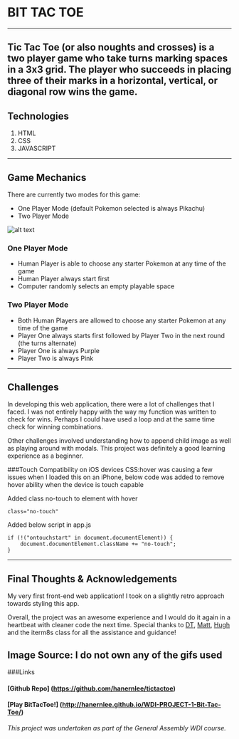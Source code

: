 # BIT TAC TOE
---
Tic Tac Toe (or also noughts and crosses) is a two player game who take turns marking spaces in a 3x3 grid. The player who succeeds in placing three of their marks in a horizontal, vertical, or diagonal row wins the game.
---
## Technologies

1. HTML
2. CSS
3. JAVASCRIPT
-------------------------------------------------------------------
## Game Mechanics

There are currently two modes for this game:
- One Player Mode (default Pokemon selected is always Pikachu)
- Two Player Mode

![alt text](http://imgur.com/ro0G7gx)

### One Player Mode
- Human Player is able to choose any starter Pokemon at any time of the game
- Human Player always start first
- Computer randomly selects an empty playable space

### Two Player Mode
- Both Human Players are allowed to choose any starter Pokemon at any time of the game
- Player One always starts first followed by Player Two in the next round (the turns alternate)
- Player One is always Purple
- Player Two is always Pink
-------------------------------------------------------------------
## Challenges

In developing this web application, there were a lot of challenges that I faced. I was not entirely happy with the way my function was written to check for wins. Perhaps I could have used a loop and at the same time check for winning combinations.

Other challenges involved understanding how to append child image as well as playing around with modals. This project was definitely a good learning experience as a beginner.


###Touch Compatibility on iOS devices
CSS:hover was causing a few issues when I loaded this on an iPhone, below code was added to remove hover ability when the device is touch capable

Added class no-touch to element with hover

```
class="no-touch"
```
Added below script in app.js

```
if (!("ontouchstart" in document.documentElement)) {
    document.documentElement.className += "no-touch";
}
```
-------------------------------------------------------------------
## Final Thoughts & Acknowledgements

My very first front-end web application! I took on a slightly retro approach towards styling this app.

Overall, the project was an awesome experience and I would do it again in a heartbeat with cleaner code the next time. Special thanks to [DT](https://github.com/epoch), [Matt](https://github.com/mattswann), [Hugh](https://github.com/hughfm) and the iterm8s class for all the assistance and guidance!

Image Source: I do not own any of the gifs used
-------------------------------------------------------------------
###Links

#### [Github Repo] (https://github.com/hanernlee/tictactoe)

#### [Play BitTacToe!] (http://hanernlee.github.io/WDI-PROJECT-1-Bit-Tac-Toe/)

*This project was undertaken as part of the General Assembly WDI course.*
